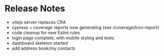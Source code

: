 # Release Notes

- vitejs server replaces CRA
- cypress + coverage reports now generating (see /coverage/lcov-report)
- code cleanup for new Eslint rules
- login page complete, with mobile styling and tests
- dashboard skeleton started
- add address book/my contacts
